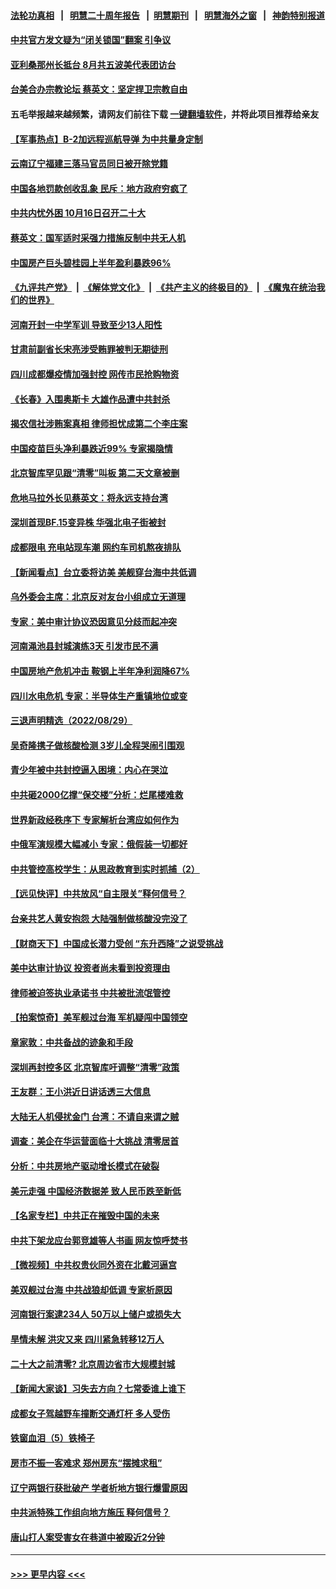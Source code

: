 #### [法轮功真相](https://github.com/gfw-breaker/truth/blob/master/README.md?t=0) &nbsp;&nbsp;|&nbsp;&nbsp; [明慧二十周年报告](https://github.com/gfw-breaker/mh-reports/blob/master/README.md?t=0) &nbsp;&nbsp;|&nbsp;&nbsp;[明慧期刊](https://github.com/gfw-breaker/mh-qikan) &nbsp;&nbsp;|&nbsp;&nbsp; [明慧海外之窗](https://github.com/gfw-breaker/mh-news/blob/master/README.md?t=0) &nbsp;&nbsp;|&nbsp;&nbsp; [神韵特别报道](https://github.com/gfw-breaker/mh-news/blob/master/shenyun.md?t=0)
#### [中共官方发文疑为“闭关锁国”翻案 引争议](../pages/nsc413/n13813766.md?t=08302301) 
#### [亚利桑那州长抵台 8月共五波美代表团访台](../pages/nsc413/n13813826.md?t=08302301) 
#### [台美合办宗教论坛 蔡英文：坚定捍卫宗教自由](../pages/nsc413/n13813822.md?t=08302301) 
#### 五毛举报越来越频繁，请网友们前往下载 [一键翻墙软件](https://github.com/gfw-breaker/ssr-accounts)，并将此项目推荐给亲友
#### [【军事热点】B-2加远程巡航导弹 为中共量身定制](../pages/nsc413/n13813296.md?t=08302301) 
#### [云南辽宁福建三落马官员同日被开除党籍](../pages/nsc413/n13813730.md?t=08302301) 
#### [中国各地罚款创收乱象 民斥：地方政府穷疯了](../pages/nsc413/n13813735.md?t=08302301) 
#### [中共内忧外困 10月16日召开二十大](../pages/nsc413/n13813765.md?t=08302301) 
#### [蔡英文：国军适时采强力措施反制中共无人机](../pages/nsc413/n13813757.md?t=08302301) 
#### [中国房产巨头碧桂园上半年盈利暴跌96%](../pages/nsc413/n13813700.md?t=08302301) 
#### [《九评共产党》](https://github.com/begood0513/9ping.md/blob/master/README.md) &nbsp;|&nbsp; [《解体党文化》](../../../../jtdwh.md/blob/master/README.md)  &nbsp;|&nbsp; [《共产主义的终极目的》](../../../../gczydzjmd.md/blob/master/README.md) &nbsp;|&nbsp; [《魔鬼在统治我们的世界》](../../../../mgztzwmdsj.md/blob/master/README.md) 
#### [河南开封一中学军训 导致至少13人阳性](../pages/nsc413/n13813702.md?t=08302301) 
#### [甘肃前副省长宋亮涉受贿罪被判无期徒刑](../pages/nsc413/n13813699.md?t=08302301) 
#### [四川成都爆疫情加强封控 网传市民抢购物资](../pages/nsc413/n13813588.md?t=08302301) 
#### [《长春》入围奥斯卡 大雄作品遭中共封杀](../pages/nsc413/n13813594.md?t=08302301) 
#### [揭农信社涉贿案真相 律师担忧成第二个李庄案](../pages/nsc413/n13812915.md?t=08302301) 
#### [中国疫苗巨头净利暴跌近99% 专家揭隐情](../pages/nsc413/n13813638.md?t=08302301) 
#### [北京智库罕见跟“清零”叫板 第二天文章被删](../pages/nsc413/n13813675.md?t=08302301) 
#### [危地马拉外长见蔡英文：将永远支持台湾](../pages/nsc413/n13813624.md?t=08302301) 
#### [深圳首现BF.15变异株 华强北电子街被封](../pages/nsc413/n13813444.md?t=08302301) 
#### [成都限电 充电站现车潮 网约车司机熬夜排队](../pages/nsc413/n13813654.md?t=08302301) 
#### [【新闻看点】台立委将访美 美舰穿台海中共低调](../pages/nsc413/n13813310.md?t=08302301) 
#### [乌外委会主席：北京反对友台小组成立无道理](../pages/nsc413/n13813603.md?t=08302301) 
#### [专家：美中审计协议恐因意见分歧而起冲突](../pages/nsc413/n13813306.md?t=08302301) 
#### [河南渑池县封城演练3天 引发市民不满](../pages/nsc413/n13813454.md?t=08302301) 
#### [中国房地产危机冲击 鞍钢上半年净利润降67%](../pages/nsc413/n13813496.md?t=08302301) 
#### [四川水电危机 专家：半导体生产重镇地位或变](../pages/nsc413/n13813508.md?t=08302301) 
#### [三退声明精选（2022/08/29）](../pages/nsc413/n13813459.md?t=08302301) 
#### [吴奇隆携子做核酸检测 3岁儿全程哭闹引围观](../pages/nsc413/n13813361.md?t=08302301) 
#### [青少年被中共封控逼入困境：内心在哭泣](../pages/nsc413/n13813434.md?t=08302301) 
#### [中共砸2000亿撑“保交楼”分析：烂尾楼难救](../pages/nsc413/n13813231.md?t=08302301) 
#### [世界新政经秩序下 专家解析台湾应如何作为](../pages/nsc413/n13812997.md?t=08302301) 
#### [中俄军演规模大幅减小 专家：俄假装一切都好](../pages/nsc413/n13813314.md?t=08302301) 
#### [中共管控高校学生：从思政教育到实时抓捕（2）](../pages/nsc413/n13811640.md?t=08302301) 
#### [【远见快评】中共放风“自主限关”释何信号？](../pages/nsc413/n13813366.md?t=08302301) 
#### [台亲共艺人黄安抱怨 大陆强制做核酸没完没了](../pages/nsc413/n13813307.md?t=08302301) 
#### [【财商天下】中国成长潜力受创 “东升西降”之说受挑战](../pages/nsc413/n13813278.md?t=08302301) 
#### [美中达审计协议 投资者尚未看到投资理由](../pages/nsc413/n13813321.md?t=08302301) 
#### [律师被迫签执业承诺书 中共被批流氓管控](../pages/nsc413/n13813299.md?t=08302301) 
#### [【拍案惊奇】美军舰过台海 军机疑闯中国领空](../pages/nsc413/n13813285.md?t=08302301) 
#### [章家敦：中共备战的迹象和手段](../pages/nsc413/n13813138.md?t=08302301) 
#### [深圳再封控多区 北京智库吁调整“清零”政策](../pages/nsc413/n13813188.md?t=08302301) 
#### [王友群：王小洪近日讲话透三大信息](../pages/nsc413/n13813293.md?t=08302301) 
#### [大陆无人机侵扰金门 台湾：不请自来谓之贼](../pages/nsc413/n13813295.md?t=08302301) 
#### [调查：美企在华运营面临十大挑战 清零居首](../pages/nsc413/n13813244.md?t=08302301) 
#### [分析：中共房地产驱动增长模式在破裂](../pages/nsc413/n13813258.md?t=08302301) 
#### [美元走强 中国经济数据差 致人民币跌至新低](../pages/nsc413/n13813194.md?t=08302301) 
#### [【名家专栏】中共正在摧毁中国的未来](../pages/nsc413/n13813135.md?t=08302301) 
#### [中共下架龙应台郭竞雄等人书画 网友惊呼焚书](../pages/nsc413/n13812903.md?t=08302301) 
#### [【微视频】中共权贵伙同外资在北戴河逼宫](../pages/nsc413/n13813168.md?t=08302301) 
#### [美双舰过台海 中共战狼却低调 专家析原因](../pages/nsc413/n13813189.md?t=08302301) 
#### [河南银行案逮234人 50万以上储户或损失大](../pages/nsc413/n13813193.md?t=08302301) 
#### [旱情未解 洪灾又来 四川紧急转移12万人](../pages/nsc413/n13812986.md?t=08302301) 
#### [二十大之前清零? 北京周边省市大规模封城](../pages/nsc413/n13813098.md?t=08302301) 
#### [【新闻大家谈】习失去方向？七常委谁上谁下](../pages/nsc413/n13813143.md?t=08302301) 
#### [成都女子驾越野车撞断交通灯杆 多人受伤](../pages/nsc413/n13813035.md?t=08302301) 
#### [铁窗血泪（5）铁椅子](../pages/nsc413/n13805871.md?t=08302301) 
#### [房市不振一客难求 郑州房东“摆摊求租”](../pages/nsc413/n13813026.md?t=08302301) 
#### [辽宁两银行获批破产 学者析地方银行爆雷原因](../pages/nsc413/n13812334.md?t=08302301) 
#### [中共派特殊工作组向地方施压 释何信号？](../pages/nsc413/n13812843.md?t=08302301) 
#### [唐山打人案受害女在巷道中被殴近2分钟](../pages/nsc413/n13812913.md?t=08302301) 

----
#### [ >>> 更早内容 <<< ](../indexes/nsc413-earlier.md)
